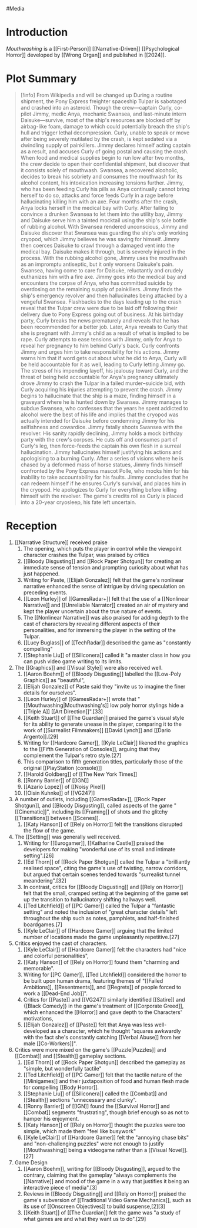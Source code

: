 #Media 
# Introduction
*Mouthwashing* is a [[First-Person]] [[Narrative-Driven]] [[Psychological Horror]] developed by [[Wrong Organ]] and published in [[2024]]. 
# Plot Summary
> [!info] From Wikipedia and will be changed up
During a routine shipment, the Pony Express freighter spaceship Tulpar is sabotaged and crashed into an asteroid. Though the crew—captain Curly, co-pilot Jimmy, medic Anya, mechanic Swansea, and last-minute intern Daisuke—survive, most of the ship's resources are blocked off by airbag-like foam, damage to which could potentially breach the ship's hull and trigger lethal decompression. Curly, unable to speak or move after being severely mutilated by the crash, is kept sedated via a dwindling supply of painkillers. Jimmy declares himself acting captain as a result, and accuses Curly of going postal and causing the crash.
When food and medical supplies begin to run low after two months, the crew decide to open their confidential shipment, but discover that it consists solely of mouthwash. Swansea, a recovered alcoholic, decides to break his sobriety and consumes the mouthwash for its alcohol content, his intoxication increasing tensions further. Jimmy, who has been feeding Curly his pills as Anya continually cannot bring herself to do so, attacks and force feeds Curly in a rage before hallucinating killing him with an axe.
Four months after the crash, Anya locks herself in the medical bay with Curly. After failing to convince a drunken Swansea to let them into the utility bay, Jimmy and Daisuke serve him a tainted mocktail using the ship's sole bottle of rubbing alcohol. With Swansea rendered unconscious, Jimmy and Daisuke discover that Swansea was guarding the ship's only working cryopod, which Jimmy believes he was saving for himself. Jimmy then coerces Daisuke to crawl through a damaged vent into the medical bay. Daisuke makes it through, but is severely injured in the process. With the rubbing alcohol gone, Jimmy uses the mouthwash as an impromptu antiseptic, but it only worsens Daisuke's pain. Swansea, having come to care for Daisuke, reluctantly and crudely euthanizes him with a fire axe. Jimmy goes into the medical bay and encounters the corpse of Anya, who has committed suicide by overdosing on the remaining supply of painkillers. Jimmy finds the ship's emergency revolver and then hallucinates being attacked by a vengeful Swansea.
Flashbacks to the days leading up to the crash reveal that the Tulpar crew were due to be laid off following their delivery due to Pony Express going out of business. At his birthday party, Curly breaks the news prematurely and reveals that he has been recommended for a better job. Later, Anya reveals to Curly that she is pregnant with Jimmy's child as a result of what is implied to be rape. Curly attempts to ease tensions with Jimmy, only for Anya to reveal her pregnancy to him behind Curly's back. Curly confronts Jimmy and urges him to take responsibility for his actions. Jimmy warns him that if word gets out about what he did to Anya, Curly will be held accountable for it as well, leading to Curly letting Jimmy go. The stress of his impending layoff, his jealousy toward Curly, and the threat of being held accountable for Anya's pregnancy ultimately drove Jimmy to crash the Tulpar in a failed murder–suicide bid, with Curly acquiring his injuries attempting to prevent the crash.
Jimmy begins to hallucinate that the ship is a maze, finding himself in a graveyard where he is hunted down by Swansea. Jimmy manages to subdue Swansea, who confesses that the years he spent addicted to alcohol were the best of his life and implies that the cryopod was actually intended for Daisuke before condemning Jimmy for his selfishness and cowardice. Jimmy fatally shoots Swansea with the revolver. His sanity rapidly declining, Jimmy holds a mock birthday party with the crew's corpses. He cuts off and consumes part of Curly's leg, then force-feeds the captain his own flesh in a surreal hallucination. Jimmy hallucinates himself justifying his actions and apologising to a burning Curly. After a series of visions where he is chased by a deformed mass of horse statues, Jimmy finds himself confronted by the Pony Express mascot Polle, who mocks him for his inability to take accountability for his faults. Jimmy concludes that he can redeem himself if he ensures Curly's survival, and places him in the cryopod. He apologizes to Curly for everything before killing himself with the revolver. The game's credits roll as Curly is placed into a 20-year cryosleep, his fate left uncertain. 
# Reception
1. [[Narrative Structure]] received praise
	1. The opening, which puts the player in control while the viewpoint character crashes the Tulpar, was praised by critics
	2. [[Bloody Disgusting]] and [[Rock Paper Shotgun]] for creating an immediate sense of tension and prompting curiosity about what has just happened.
	3. Writing for Paste, [[Elijah Gonzalez]] felt that the game's nonlinear narrative enhanced the sense of intrigue by driving speculation on preceding events.
	4. [[Leon Hurley]] of [[GamesRadar+]] felt that the use of a [[Nonlinear Narrative]] and [[Unreliable Narrator]] created an air of mystery and kept the player uncertain about the true nature of events.
	5. The [[Nonlinear Narrative]] was also praised for adding depth to the cast of characters by revealing different aspects of their personalities, and for immersing the player in the setting of the Tulpar.
	6. [[Lucy Buglass]] of [[TechRadar]] described the game as "constantly compelling"
	7. [[Stephanie Liu]] of [[Siliconera]] called it "a master class in how you can push video game writing to its limits.
2. The [[Graphics]] and [[Visual Style]] were also received well.
	1. [[Aaron Boehm]] of [[Bloody Disgusting]] labelled the [[Low-Poly Graphics]] as "beautiful",
	2. [[Elijah Gonzalez]] of Paste said they "invite us to imagine the finer details for ourselves".
	3. [[Leon Hurley]] of [[GamesRadar+]] wrote that "[[Mouthwashing|Mouthwashing's]] low poly horror stylings hide a [[Triple A]] [[Art Direction]]".[33]
	4. [[Keith Stuart]] of [[The Guardian]] praised the game's visual style for its ability to generate unease in the player, comparing it to the work of [[Surrealist Filmmakers]] [[David Lynch]] and [[Dario Argento]].[29]
	5. Writing for [[Hardcore Gamer]], [[Kyle LeClair]] likened the graphics to the [[Fifth Generation of Consoles]], arguing that they complement the Tulpar's retro style.[27]
	6. This comparison to fifth generation titles, particularly those of the original [[PlayStation (console)]]
	7. [[Harold Goldberg]] of [[The New York Times]]
    8. [[Ronny Barrier]] of [[IGN]]
    9. [[Azario Lopez]] of [[Noisy Pixel]]
    10. [[Oisin Kuhnke]] of [[VG247]]
3. A number of outlets, including [[GamesRadar+]], [[Rock Paper Shotgun]], and [[Bloody Disgusting]], called aspects of the game "[[Cinematic]]", including its [[Framing]] of shots and the glitchy [[Transitions]] between [[Scenes]]. 
	1. [[Katy Hanson]] of [[Rely on Horror]] felt the transitions disrupted the flow of the game.
4. The [[Setting]] was generally well received.
	  1. Writing for [[Eurogamer]], [[Katharine Castle]] praised the developers for making "wonderful use of its small and intimate setting".[26]
	  2. [[Ed Thorn]] of [[Rock Paper Shotgun]] called the Tulpar a "brilliantly realised space", citing the game's use of twisting, narrow corridors, but argued that certain scenes tended towards "surrealist tunnel meandering".[32]
	  3. In contrast, critics for [[Bloody Disgusting]] and [[Rely on Horror]] felt that the small, cramped setting at the beginning of the game set up the transition to hallucinatory shifting hallways well.
	  4. [[Ted Litchfield]] of [[PC Gamer]] called the Tulpar a "fantastic setting" and noted the inclusion of "great character details" left throughout the ship such as notes, pamphlets, and half-finished boardgames.[7]
	  5. [[Kyle LeClair]] of [[Hardcore Gamer]] arguing that the limited number of locations made the game unpleasantly repetitive.[27]
5. Critics enjoyed the cast of characters.
	  1. [[Kyle LeClair]] of [[Hardcore Gamer]] felt the characters had "nice and colorful personalities",
	  2. [[Katy Hanson]] of [[Rely on Horror]] found them "charming and memorable".
	  3. Writing for [[PC Gamer]], [[Ted Litchfield]] considered the horror to be built upon human drama, featuring themes of "[[Failed Ambitions]], [[Resentments]], and [[Regrets]] of people forced to work a [[Dead-End Job]]".
	  4. Critics for [[Paste]] and [[VG247]] similarly identified [[Satire]] and {[Black Comedy]} in the game's treatment of [[Corporate Greed]], which enhanced the [[Horror]] and gave depth to the Characters' motivations,
	  5. [[Elijah Gonzalez]] of [[Paste]] felt that Anya was less well-developed as a character, which he thought "squares awkwardly with the fact she's constantly catching [[Verbal Abuse]] from her male [[Co-Workers]]".
6. Critics were more mixed on the game's [[Puzzle|Puzzles]] and [[Combat]] and [[Stealth]] gameplay sections.
	  1. [[Ed Thorn]] of [[Rock Paper Shotgun]] described the gameplay as "simple, but wonderfully tactile"
	  2. [[Ted Litchfield]] of [[PC Gamer]] felt that the tactile nature of the [[Minigames]] and their juxtaposition of food and human flesh made for compelling [[Body Horror]].
	  3. [[Stephanie Liu]] of [[Siliconera]] called the [[Combat]] and [[Stealth]] sections "unnecessary and clunky".
	  4. [[Ronny Barrier]] of [[IGN]] found the [[Survival Horror]] and [[Combat]] segments "frustrating", though brief enough so as not to hamper his enjoyment.
	  5. [[Katy Hanson]] of [[Rely on Horror]] thought the puzzles were too simple, which made them "feel like busywork"
	  6. [[Kyle LeClair]] of [[Hardcore Gamer]] felt the "annoying chase bits" and "non-challenging puzzles" were not enough to justify [[Mouthwashing]] being a videogame rather than a [[Visual Novel]].[27]
  7. Game Design
	  1. [[Aaron Boehm]], writing for [[Bloody Disgusting]], argued to the contrary, claiming that the gameplay "always complements the [[Narrative]] and mood of the game in a way that justifies it being an interactive piece of media".[3]
	  2. Reviews in [[Bloody Disgusting]] and [[Rely on Horror]] praised the game's subversion of [[Traditional Video Game Mechanics]], such as its use of [[Onscreen Objectives]] to build suspense,[2][3]
	  3. [[Keith Stuart]] of [[The Guardian]] felt the game was "a study of what games are and what they want us to do".[29] 

